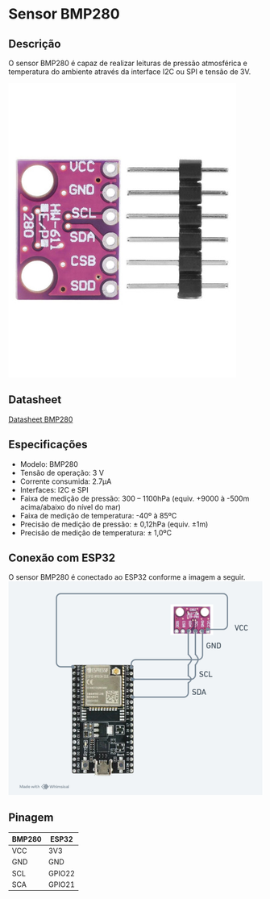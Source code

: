 # Sensor BMP280
## Descrição
O sensor BMP280 é capaz de realizar leituras de pressão atmosférica e temperatura do ambiente através da interface I2C ou SPI e tensão de 3V.

![](https://github.com/eduardozago/weather-station-iot/blob/main/sensors/BMP280/BMP280.jpg)

## Datasheet
[Datasheet BMP280](https://github.com/eduardozago/weather-station-iot/blob/main/sensors/DHT11/datasheet-BMP280.pdf)

## Especificações
- Modelo: BMP280
- Tensão de operação: 3 V
- Corrente consumida: 2.7µA
- Interfaces: I2C e SPI
- Faixa de medição de pressão: 300 – 1100hPa (equiv. +9000 à -500m acima/abaixo do nível do mar)
- Faixa de medição de temperatura: -40º à 85ºC
- Precisão de medição de pressão: ± 0,12hPa (equiv. ±1m)
- Precisão de medição de temperatura: ± 1,0ºC

## Conexão com ESP32
O sensor BMP280 é conectado ao ESP32 conforme a imagem a seguir.
![](https://github.com/eduardozago/weather-station-iot/blob/main/sensors/BMP280/esp32-bmp280.png)

## Pinagem
| BMP280 | ESP32 |
| ------ | ------ |
| VCC | 3V3 |
| GND | GND |
| SCL | GPIO22 |
| SCA | GPIO21 |
